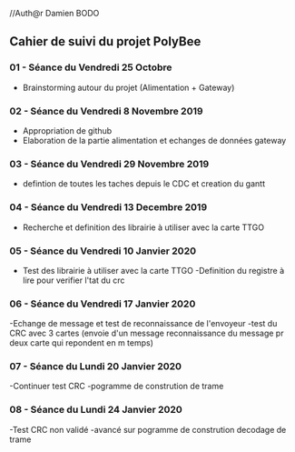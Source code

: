 //Auth@r Damien BODO

<h2> Cahier de suivi du projet PolyBee </h2>

<h3>01 - Séance du Vendredi 25 Octobre </h3>

- Brainstorming autour du projet (Alimentation + Gateway)

<h3>02 - Séance du Vendredi 8 Novembre 2019 </h3>

- Appropriation de github
- Elaboration de la partie alimentation et echanges de données gateway 



<h3>03 - Séance du Vendredi 29 Novembre 2019 </h3>

- defintion de toutes les taches depuis le CDC et creation du gantt

<h3>04 - Séance du Vendredi 13 Decembre 2019 </h3>

- Recherche et definition des librairie à utiliser avec la carte TTGO 

<h3>05 - Séance du Vendredi 10 Janvier 2020 </h3>

- Test des librairie à utiliser avec la carte TTGO 
-Definition du registre à lire pour verifier l'tat du crc

<h3>06 - Séance du Vendredi 17 Janvier 2020 </h3>

-Echange de message et test de reconnaissance de l'envoyeur
-test du CRC avec 3 cartes (envoie d'un message reconnaissance du message pr deux carte qui repondent en m temps)

<h3>07 - Séance du Lundi 20 Janvier 2020 </h3>

-Continuer test CRC
-pogramme de constrution de trame

<h3>08 - Séance du Lundi 24 Janvier 2020 </h3>

-Test CRC non validé
-avancé sur pogramme de constrution decodage de trame

